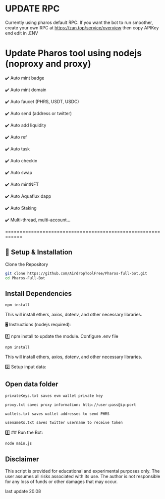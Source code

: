 # UPDATE RPC 
Currently using pharos default RPC. If you want the bot to run smoother, create your own RPC at https://zan.top/service/overview
then copy APIKey end edit in .ENV  

# Update Pharos tool using nodejs (noproxy and proxy)

✔️ Auto mint badge

✔️ Auto mint domain

✔️ Auto faucet (PHRS, USDT, USDC)

✔️ Auto send (address or twitter)

✔️ Auto add liquidity

✔️ Auto ref

✔️ Auto task

✔️ Auto checkin

✔️ Auto swap

✔️ Auto mintNFT

✔️ Auto Aquaflux dapp

✔️ Auto Staking 

✔️ Multi-thread, multi-account...

============================================================

## 🚀 Setup & Installation
Clone the Repository
```bash
git clone https://github.com/AirdropToolFree/Pharos-full-bot.git
cd Pharos-Full-Bot
```
## Install Dependencies
```bash
npm install
```
This will install ethers, axios, dotenv, and other necessary libraries.

🖥 Instructions (nodejs required):

1️⃣ npm install to update the module. Configure .env file
```bash
npm install
```
This will install ethers, axios, dotenv, and other necessary libraries.

2️⃣ Setup input data:

## Open data folder
```bash
privateKeys.txt saves evm wallet private key
```
```bash
proxy.txt saves proxy information: http://user:pass@ip:port
```
```bash
wallets.txt saves wallet addresses to send PHRS
```
```bash
usenameXs.txt saves twitter username to receive token
```
3️⃣ ## Run the Bot:
```bash
node main.js
```

## Disclaimer
This script is provided for educational and experimental purposes only. The user assumes all risks associated with its use. The author is not responsible for any loss of funds or other damages that may occur.

last update 20.08
